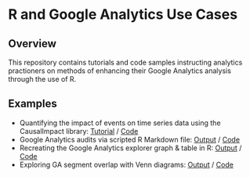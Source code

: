 # R and Google Analytics Use Cases

## Overview

This repository contains tutorials and code samples instructing analytics practioners on methods of enhancing their Google Analytics analysis through the use of R.

## Examples

- Quantifying the impact of events on time series data using the CausalImpact library: [Tutorial](https://adamribaudo.github.io/R-Google-Analytics-Examples/Tutorial-Causal-Impact.nb.html) / [Code](Tutorial-Causal-Impact.Rmd)
- Google Analytics audits via scripted R Markdown file: [Output](https://adamribaudo.github.io/R-Google-Analytics-Examples/GA-Audit-Tool.html) / [Code](GA-Audit-Tool.Rmd)
- Recreating the Google Analytics explorer graph & table in R: [Output](https://adamribaudo.github.io/R-Google-Analytics-Examples/GA-explorer-in-R.nb.html) / [Code](https://adamribaudo.github.io/R-Google-Analytics-Examples/GA-explorer-in-R.Rmd)
- Exploring GA segment overlap with Venn diagrams: [Output](https://adamribaudo.github.io/R-Google-Analytics-Examples/GA-segment-overlap.html) / [Code](GA-segment-overlap.Rmd)
